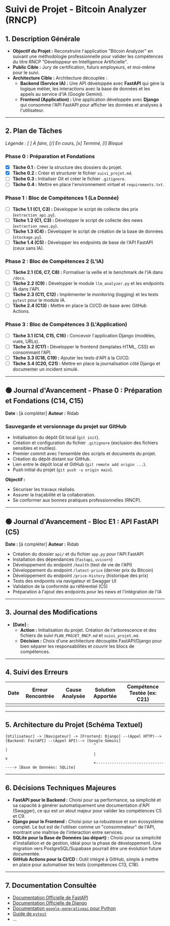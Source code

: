 # Suivi de Projet - Bitcoin Analyzer (RNCP)

## 1. Description Générale

- **Objectif du Projet :** Reconstruire l'application "Bitcoin Analyzer" en suivant une méthodologie professionnelle pour valider les compétences du titre RNCP "Développeur en Intelligence Artificielle".
- **Public Cible :** Jury de certification, futurs employeurs, et moi-même pour le suivi.
- **Architecture Cible :** Architecture découplée :
    - **Backend (Service IA) :** Une API développée avec **FastAPI** qui gère la logique métier, les interactions avec la base de données et les appels au service d'IA (Google Gemini).
    - **Frontend (Application) :** Une application développée avec **Django** qui consomme l'API FastAPI pour afficher les données et analyses à l'utilisateur.

---

## 2. Plan de Tâches

*Légende : [ ] À faire, [/] En cours, [x] Terminé, [!] Bloqué*

### Phase 0 : Préparation et Fondations
- [x] **Tâche 0.1 :** Créer la structure des dossiers du projet.
- [x] **Tâche 0.2 :** Créer et structurer le fichier `suivi_projet.md`.
- [ ] **Tâche 0.3 :** Initialiser Git et créer le fichier `.gitignore`.
- [ ] **Tâche 0.4 :** Mettre en place l'environnement virtuel et `requirements.txt`.

### Phase 1 : Bloc de Compétences 1 (La Donnée)
- [ ] **Tâche 1.1 (C1, C3) :** Développer le script de collecte des prix (`extraction_api.py`).
- [ ] **Tâche 1.2 (C1, C3) :** Développer le script de collecte des news (`extraction_news.py`).
- [ ] **Tâche 1.3 (C4) :** Développer le script de création de la base de données (`stockage.py`).
- [ ] **Tâche 1.4 (C5) :** Développer les endpoints de base de l'API FastAPI (ceux sans IA).

### Phase 2 : Bloc de Compétences 2 (L'IA)
- [ ] **Tâche 2.1 (C6, C7, C8) :** Formaliser la veille et le benchmark de l'IA dans `/docs`.
- [ ] **Tâche 2.2 (C9) :** Développer le module `llm_analyzer.py` et les endpoints IA dans l'API.
- [ ] **Tâche 2.3 (C11, C12) :** Implémenter le monitoring (logging) et les tests `pytest` pour le module IA.
- [ ] **Tâche 2.4 (C13) :** Mettre en place la CI/CD de base avec GitHub Actions.

### Phase 3 : Bloc de Compétences 3 (L'Application)
- [ ] **Tâche 3.1 (C14, C15, C16) :** Concevoir l'application Django (modèles, vues, URLs).
- [ ] **Tâche 3.2 (C17) :** Développer le frontend (templates HTML, CSS) en consommant l'API.
- [ ] **Tâche 3.3 (C18, C19) :** Ajouter les tests d'API à la CI/CD.
- [ ] **Tâche 3.4 (C20, C21) :** Mettre en place la journalisation côté Django et documenter un incident simulé.

---

## 🟢 Journal d'Avancement - Phase 0 : Préparation et Fondations (C14, C15)

**Date :** [à compléter]
**Auteur :** Ridab

### Sauvegarde et versionnage du projet sur GitHub

- Initialisation du dépôt Git local (`git init`).
- Création et configuration du fichier `.gitignore` (exclusion des fichiers sensibles et inutiles).
- Premier commit avec l'ensemble des scripts et documents du projet.
- Création du dépôt distant sur GitHub.
- Lien entre le dépôt local et GitHub (`git remote add origin ...`).
- Push initial du projet (`git push -u origin main`).

**Objectif :**
- Sécuriser les travaux réalisés.
- Assurer la traçabilité et la collaboration.
- Se conformer aux bonnes pratiques professionnelles (RNCP).

---

## 🟢 Journal d'Avancement - Bloc E1 : API FastAPI (C5)

**Date :** [à compléter]
**Auteur :** Ridab

- Création du dossier `api/` et du fichier `app.py` pour l'API FastAPI
- Installation des dépendances (`fastapi`, `uvicorn`)
- Développement du endpoint `/health` (test de vie de l'API)
- Développement du endpoint `/latest-price` (dernier prix du Bitcoin)
- Développement du endpoint `/price-history` (historique des prix)
- Tests des endpoints via navigateur et Swagger UI
- Validation de la conformité au référentiel (C5)
- Préparation à l'ajout des endpoints pour les news et l'intégration de l'IA

---

## 3. Journal des Modifications

- **[Date] :**
    - **Action :** Initialisation du projet. Création de l'arborescence et des fichiers de suivi `PLAN_PROJET_RNCP.md` et `suivi_projet.md`.
    - **Décision :** Choix d'une architecture découplée FastAPI/Django pour bien séparer les responsabilités et couvrir les blocs de compétences.

---

## 4. Suivi des Erreurs

| Date | Erreur Rencontrée | Cause Analysée | Solution Apportée | Compétence Testée (ex: C21) |
|------|-------------------|----------------|-------------------|-----------------------------|
|      |                   |                |                   |                             |

---

## 5. Architecture du Projet (Schéma Textuel)

```
[Utilisateur] -> [Navigateur] -> [Frontend: Django] --(Appel HTTP)--> [Backend: FastAPI] --(Appel API)--> [Google Gemini]
                                       ^                                       |
                                       |                                       v
                                       +----------------------------------> [Base de Données: SQLite]
```

---

## 6. Décisions Techniques Majeures

- **FastAPI pour le Backend :** Choisi pour sa performance, sa simplicité et sa capacité à générer automatiquement une documentation d'API (Swagger), ce qui est un atout majeur pour valider les compétences C5 et C9.
- **Django pour le Frontend :** Choisi pour sa robustesse et son écosystème complet. Le but est de l'utiliser comme un "consommateur" de l'API, montrant une maîtrise de l'interaction entre services.
- **SQLite pour la Base de Données (au départ) :** Choisi pour sa simplicité d'installation et de gestion, idéal pour la phase de développement. Une migration vers PostgreSQL/Supabase pourrait être une évolution future documentée.
- **GitHub Actions pour la CI/CD :** Outil intégré à GitHub, simple à mettre en place pour automatiser les tests (compétences C13, C18).

---

## 7. Documentation Consultée

- [Documentation Officielle de FastAPI](https://fastapi.tiangolo.com/)
- [Documentation Officielle de Django](https://docs.djangoproject.com/en/stable/)
- [Documentation `google-generativeai` pour Python](https://ai.google.dev/docs/python_setup)
- [Guide de `pytest`](https://docs.pytest.org/en/stable/)
- ... 